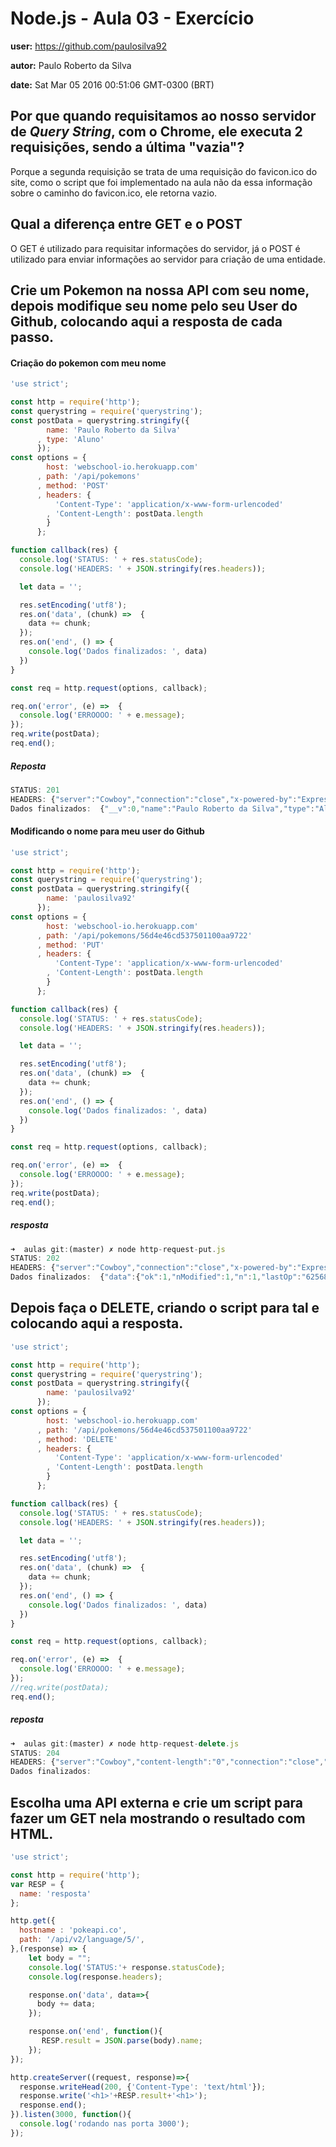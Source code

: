 # Node.js - Aula 03 - Exercício

**user:** https://github.com/paulosilva92

**autor:** Paulo Roberto da Silva

**date:** Sat Mar 05 2016 00:51:06 GMT-0300 (BRT)


## Por que quando requisitamos ao nosso servidor de *Query String*, com o Chrome, ele executa 2 requisições, sendo a última "vazia"?

Porque a segunda requisição se trata de uma requisição do favicon.ico do site, como o script que foi implementado na aula não da essa informação sobre o caminho do favicon.ico, ele retorna vazio.

## Qual a diferença entre GET e o POST

O GET é utilizado para requisitar informações do servidor, já o POST é utilizado para enviar informações ao servidor para criação de uma entidade.

## Crie um Pokemon na nossa API com seu nome, depois modifique seu nome pelo seu User do Github, colocando aqui a resposta de cada passo.

#### Criação do pokemon com meu nome
```js
'use strict';

const http = require('http');
const querystring = require('querystring');
const postData = querystring.stringify({
        name: 'Paulo Roberto da Silva'
      , type: 'Aluno'
      });
const options = {
        host: 'webschool-io.herokuapp.com'
      , path: '/api/pokemons'
      , method: 'POST'
      , headers: {
          'Content-Type': 'application/x-www-form-urlencoded'
        , 'Content-Length': postData.length
        }
      };

function callback(res) {
  console.log('STATUS: ' + res.statusCode);
  console.log('HEADERS: ' + JSON.stringify(res.headers));

  let data = '';

  res.setEncoding('utf8');
  res.on('data', (chunk) =>  {
    data += chunk;
  });
  res.on('end', () => {
    console.log('Dados finalizados: ', data)
  })
}

const req = http.request(options, callback);

req.on('error', (e) =>  {
  console.log('ERROOOO: ' + e.message);
});
req.write(postData);
req.end();
```

##### Reposta

```js
STATUS: 201
HEADERS: {"server":"Cowboy","connection":"close","x-powered-by":"Express","access-control-allow-origin":"*","content-type":"application/json; charset=utf-8","content-length":"89","etag":"W/\"59-vUcwx+2vIgWhwIrlPOqnug\"","date":"Tue, 01 Mar 2016 00:38:04 GMT","via":"1.1 vegur"}
Dados finalizados:  {"__v":0,"name":"Paulo Roberto da Silva","type":"Aluno","_id":"56d4e46cd537501100aa9722"}
```

#### Modificando o nome para meu user do Github
```js
'use strict';

const http = require('http');
const querystring = require('querystring');
const postData = querystring.stringify({
        name: 'paulosilva92'
      });
const options = {
        host: 'webschool-io.herokuapp.com'
      , path: '/api/pokemons/56d4e46cd537501100aa9722'
      , method: 'PUT'
      , headers: {
          'Content-Type': 'application/x-www-form-urlencoded'
        , 'Content-Length': postData.length
        }
      };

function callback(res) {
  console.log('STATUS: ' + res.statusCode);
  console.log('HEADERS: ' + JSON.stringify(res.headers));

  let data = '';

  res.setEncoding('utf8');
  res.on('data', (chunk) =>  {
    data += chunk;
  });
  res.on('end', () => {
    console.log('Dados finalizados: ', data)
  })
}

const req = http.request(options, callback);

req.on('error', (e) =>  {
  console.log('ERROOOO: ' + e.message);
});
req.write(postData);
req.end();
```

##### resposta

```js
➜  aulas git:(master) ✗ node http-request-put.js 
STATUS: 202
HEADERS: {"server":"Cowboy","connection":"close","x-powered-by":"Express","access-control-allow-origin":"*","content-type":"application/json; charset=utf-8","content-length":"108","etag":"W/\"6c-cOYquFHX6hzfF+eAuo8bCw\"","date":"Tue, 01 Mar 2016 00:39:02 GMT","via":"1.1 vegur"}
Dados finalizados:  {"data":{"ok":1,"nModified":1,"n":1,"lastOp":"6256877183940165633","electionId":"565e25d106dca622271891c4"}}
```

## Depois faça o DELETE, criando o script para tal e colocando aqui a resposta.

```js
'use strict';

const http = require('http');
const querystring = require('querystring');
const postData = querystring.stringify({
        name: 'paulosilva92'
      });
const options = {
        host: 'webschool-io.herokuapp.com'
      , path: '/api/pokemons/56d4e46cd537501100aa9722'
      , method: 'DELETE'
      , headers: {
          'Content-Type': 'application/x-www-form-urlencoded'
        , 'Content-Length': postData.length
        }
      };

function callback(res) {
  console.log('STATUS: ' + res.statusCode);
  console.log('HEADERS: ' + JSON.stringify(res.headers));

  let data = '';

  res.setEncoding('utf8');
  res.on('data', (chunk) =>  {
    data += chunk;
  });
  res.on('end', () => {
    console.log('Dados finalizados: ', data)
  })
}

const req = http.request(options, callback);

req.on('error', (e) =>  {
  console.log('ERROOOO: ' + e.message);
});
//req.write(postData);
req.end();
```

##### reposta

```js
➜  aulas git:(master) ✗ node http-request-delete.js
STATUS: 204
HEADERS: {"server":"Cowboy","content-length":"0","connection":"close","x-powered-by":"Express","access-control-allow-origin":"*","date":"Wed, 02 Mar 2016 16:59:03 GMT","via":"1.1 vegur"}
Dados finalizados:
```

## Escolha uma API externa e crie um script para fazer um GET nela mostrando o resultado com HTML.

```js
'use strict';

const http = require('http');
var RESP = {
  name: 'resposta'
};

http.get({
  hostname : 'pokeapi.co',
  path: '/api/v2/language/5/',
},(response) => {
    let body = "";
    console.log('STATUS:'+ response.statusCode);
    console.log(response.headers);

    response.on('data', data=>{
      body += data;
    });

    response.on('end', function(){
       RESP.result = JSON.parse(body).name;
    });
}); 

http.createServer((request, response)=>{
  response.writeHead(200, {'Content-Type': 'text/html'});
  response.write('<h1>'+RESP.result+'<h1>');
  response.end();
}).listen(3000, function(){
  console.log('rodando nas porta 3000');
});
```
